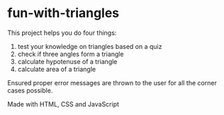 # fun-with-triangles

This project helps you do four things:  
1) test your knowledge on triangles based on a quiz  
2) check if three angles form a triangle  
3) calculate hypotenuse of a triangle  
4) calculate area of a triangle 
  
Ensured proper error messages are thrown to the user for all the corner cases possible.  
  
Made with HTML, CSS and JavaScript
